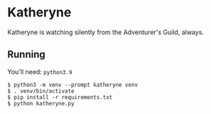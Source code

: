 # Katheryne

Katheryne is watching silently from the Adventurer's Guild, always.

## Running

You'll need: `python3.9`

```
$ python3 -m venv --prompt katheryne venv
$ . venv/bin/activate
$ pip install -r requirements.txt
$ python katheryne.py
```

